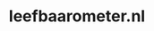 ---
layout: post
title:  "leefbaarometer.nl"
internal_url:  "/dutchgov/leefbaarometer.nl.html"
subdomains_count: 5
all_subdomains_count: 5
urls_count: 4
ssl_rank: 0
http_rank: 57.5
url_link: /data/leefbaarometer.nl/urls.txt
all_subdomains_link: /data/leefbaarometer.nl/all_subdomains.txt
subdomains_link: /data/leefbaarometer.nl/subdomains.txt
categories: dutchgov
---